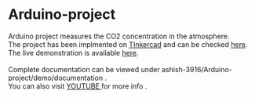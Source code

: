 # Arduino-project
<p>
 Arduino project measures the CO2 concentration in the atmosphere.<br>
The project has been implmented on <a href="https://www.tinkercad.com/dashboard?type=circuits&collection=designs">TInkercad</a> and can be checked <a href="https://www.tinkercad.com/things/c5qt1CwyIoA">here</a>.<br>
The live demonstration is available  <a href="https://drive.google.com/file/d/142EQS4xu3rDvMHQ3KwjbZVtvGprCWU-K/view?usp=drivesdk">here</a>.<br><br>
Complete documentation can be viewed under ashish-3916/Arduino-project/demo/documentation .<br>
You can also visit <a href="#">YOUTUBE </a> for more info .<br>

</p>
